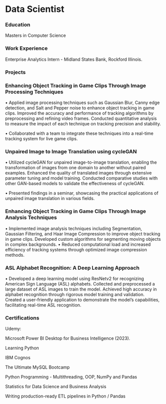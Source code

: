 # Data Scientist

### Education
Masters in Computer Science

### Work Experience
Enterprise Analytics Intern - Midland States Bank, Rockford Illinois.

### Projects
### Enhancing Object Tracking in Game Clips Through Image Processing Techniques

  •	Applied image processing techniques such as Gaussian Blur, Canny edge detection, and Salt and Pepper noise to enhance object tracking in game clips. Improved the accuracy and performance of tracking algorithms by preprocessing and refining video frames. Conducted quantitative analysis to measure the impact of each technique on tracking precision and stability. 
  
  • Collaborated with a team to integrate these techniques into a real-time tracking system for live game clips.



### Unpaired Image to Image Translation using cycleGAN

  •	Utilized cycleGAN for unpaired image-to-image translation, enabling the transformation of images from one domain to another without paired examples. Enhanced the quality of translated images through extensive parameter tuning and model training. Conducted comparative studies with other GAN-based models to validate the effectiveness of cycleGAN. 
  
  •	Presented findings in a seminar, showcasing the practical applications of unpaired image translation in various fields.



### Enhancing Object Tracking in Game Clips Through Image Analysis Techniques

  •	Implemented image analysis techniques including Segmentation, Gaussian Filtering, and Haar Image Compression to improve object tracking in game clips. Developed custom algorithms for segmenting moving objects in complex backgrounds.
  •	Reduced computational load and increased efficiency of tracking systems through optimized image compression methods.



### ASL Alphabet Recognition: A Deep Learning Approach

  •	Developed a deep learning model using ResNetv2 for recognizing American Sign Language (ASL) alphabets. Collected and preprocessed a large dataset of ASL images to train the model. Achieved high accuracy in alphabet recognition through rigorous model training and validation. Created a user-friendly application to demonstrate the model’s capabilities, facilitating real-time ASL recognition.


### Certifications
Udemy:


 Microsoft Power BI Desktop for Business Intelligence (2023).

 Learning Python

 IBM Cognos

 The Ultimate MySQL Bootcamp

 Python Programming - Multithreading, OOP, NumPy and Pandas

 Statistics for Data Science and Business Analysis

 Writing production-ready ETL pipelines in Python / Pandas





